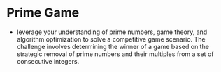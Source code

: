 # Prime Game

- leverage your understanding of prime numbers, game theory, and algorithm optimization to solve a competitive game scenario. The challenge involves determining the winner of a game based on the strategic removal of prime numbers and their multiples from a set of consecutive integers.

